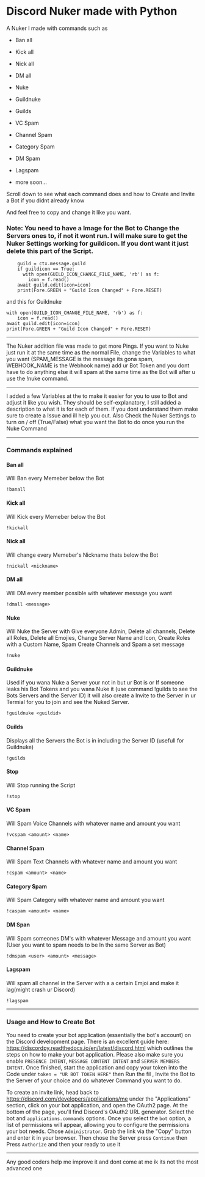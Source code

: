 # Discord Nuker made with Python

A Nuker I made with commands such as

* Ban all

* Kick all

* Nick all

* DM all

* Nuke

* Guildnuke

* Guilds

* VC Spam

* Channel Spam

* Category Spam 

* DM Spam

* Lagspam

* more soon...

Scroll down to see what each command does and how to Create and Invite a Bot if you didnt already know

And feel free to copy and change it like you want.

### Note: You need to have a Image for the Bot to Change the Servers ones to, if not it wont run. I will make sure to get the Nuker Settings working for guildicon. If you dont want it just delete this part of the Script.
```
    guild = ctx.message.guild
    if guildicon == True:
      with open(GUILD_ICON_CHANGE_FILE_NAME, 'rb') as f:
        icon = f.read()
    await guild.edit(icon=icon)
    print(Fore.GREEN + "Guild Icon Changed" + Fore.RESET)
```
and this for Guildnuke

    with open(GUILD_ICON_CHANGE_FILE_NAME, 'rb') as f:
        icon = f.read()
    await guild.edit(icon=icon)
    print(Fore.GREEN + "Guild Icon Changed" + Fore.RESET)
---

The Nuker addition file was made to get more Pings. If you want to Nuke just run it at the same time as the normal File, change the Variables to what you want (SPAM_MESSAGE is the message its gona spam, WEBHOOK_NAME is the Webhook name) add ur Bot Token and you dont have to do anything else it will spam at the same time as the Bot will after u use the !nuke command.

---

I added a few Variables at the to make it easier for you to use to Bot and adjust it like you wish. They should be self-explanatory, I still added a description to what it is for each of them. If you dont understand them make sure to create a Issue and ill help you out.
Also Check the Nuker Settings to turn on / off (True/False) what you want the Bot to do once you run the Nuke Command

---

### Commands explained

#### Ban all

Will Ban every Memeber below the Bot
```
!banall
```

#### Kick all

Will Kick every Memeber below the Bot

```
!kickall
```
#### Nick all

Will change every Memeber's Nickname thats below the Bot

```
!nickall <nickname>
```
#### DM all

Will DM every member possible with whatever message you want

```
!dmall <message>
```
#### Nuke

Will Nuke the Server with Give everyone Admin, Delete all channels, Delete all Roles, Delete all Emojies, Change Server Name and Icon, Create Roles with a Custom Name, Spam Create Channels and Spam a set message

```
!nuke
```
#### Guildnuke

Used if you wana Nuke a Server your not in but ur Bot is or If someone leaks his Bot Tokens and you wana Nuke it (use command !guilds to see the Bots Servers and the Server ID) it will also create a Invite to the Server in ur Termial for you to join and see the Nuked Server.

```
!guildnuke <guildid>
```
#### Guilds

Displays all the Servers the Bot is in including the Server ID (usefull for Guildnuke)

```
!guilds
```
#### Stop

Will Stop running the Script
```
!stop
```
#### VC Spam

Will Spam Voice Channels with whatever name and amount you want

```
!vcspam <amount> <name> 
```
#### Channel Spam

Will Spam Text Channels with whatever name and amount you want

```
!cspam <amount> <name> 
```
#### Category Spam

Will Spam Category with whatever name and amount you want

```
!caspam <amount> <name> 
```
#### DM Span

Will Spam someones DM's with whatever Message and amount you want (User you want to spam needs to be In the same Server as Bot)
```
!dmspam <user> <amount> <message>
```
#### Lagspam

Will spam all channel in the Server with a a certain Emjoi and make it lag(might crash ur Discord)
```
!lagspam
```

---

### Usage and How to Create Bot

You need to create your bot application (essentially the bot's account) on the Discord development page. There is an excellent guide here: https://discordpy.readthedocs.io/en/latest/discord.html which outlines the steps on how to make your bot application. Please also make sure you enable `PRESENCE INTENT`, `MESSAGE CONTENT INTENT` and `SERVER MEMBERS INTENT`. Once finished, start the application and copy your token into the Code under ``` token = "UR BOT TOKEN HERE" ``` then Run the fil , Invite the Bot to the Server of your choice and do whatever Command you want to do.

To create an invite link, head back to https://discord.com/developers/applications/me under the "Applications" section, click on your bot application, and open the OAuth2 page. At the bottom of the page, you'll find Discord's OAuth2 URL generator. Select the bot and `applications.commands` options. Once you select the `bot` option, a list of permissions will appear, allowing you to configure the permissions your bot needs. Chose `Administrator`. Grab the link via the "Copy" button and enter it in your browser. Then chose the Server press `Continue` then Press `Authorize` and then your ready to use it

---

Any good coders help me improve it and dont come at me ik its not the most advanced one

